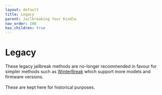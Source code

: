 ```yaml
---
layout: default
title: Legacy
parent: Jailbreaking Your Kindle
nav_order: 100
has_children: true
---
```


# Legacy
These legacy jailbreak methods are no-longer recommended in favour for simpler methods such as [WinterBreak](../WinterBreak) which support more models and firmware versions.
<br/>
<br/>
These are kept here for historical purposes.